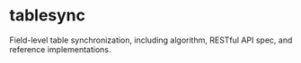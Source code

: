 tablesync
=========

Field-level table synchronization, including algorithm, RESTful API spec, and reference implementations.
